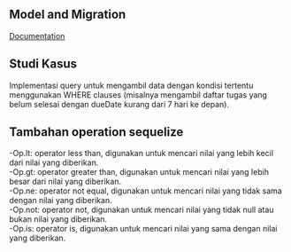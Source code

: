 
## Model and Migration

[Documentation](https://sequelize.org/docs/v6/getting-started/)


## Studi Kasus

Implementasi query untuk mengambil data dengan kondisi tertentu menggunakan WHERE clauses (misalnya mengambil daftar tugas yang belum selesai dengan dueDate kurang dari 7 hari ke depan).

## Tambahan operation sequelize
-Op.lt: operator less than, digunakan untuk mencari nilai yang lebih kecil dari nilai yang diberikan. <br>
-Op.gt: operator greater than, digunakan untuk mencari nilai yang lebih besar dari nilai yang diberikan. <br>
-Op.ne: operator not equal, digunakan untuk mencari nilai yang tidak sama dengan nilai yang diberikan. <br>
-Op.not: operator not, digunakan untuk mencari nilai yang tidak null atau bukan nilai yang diberikan. <br>
-Op.is: operator is, digunakan untuk mencari nilai yang sama dengan nilai yang diberikan.
